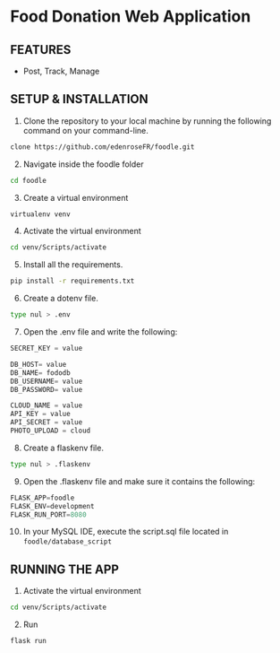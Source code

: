 # Food Donation Web Application

## FEATURES

- Post, Track, Manage

## SETUP & INSTALLATION

1. Clone the repository to your local machine by running the following command on your command-line.

```bash
clone https://github.com/edenroseFR/foodle.git
```
2. Navigate inside the foodle folder

```bash
cd foodle
```
3. Create a virtual environment

```bash
virtualenv venv
```
4. Activate the virtual environment

```bash
cd venv/Scripts/activate
```
5. Install all the requirements.

```bash
pip install -r requirements.txt
```
6. Create a dotenv file.

```bash
type nul > .env
```
7. Open the .env file and write the following:

```python
SECRET_KEY = value

DB_HOST= value
DB_NAME= fododb
DB_USERNAME= value
DB_PASSWORD= value

CLOUD_NAME = value
API_KEY = value
API_SECRET = value
PHOTO_UPLOAD = cloud
```
8. Create a flaskenv file.

```bash
type nul > .flaskenv
```
9. Open the .flaskenv file and make sure it contains the following:

```python
FLASK_APP=foodle
FLASK_ENV=development
FLASK_RUN_PORT=8080
```
10. In your MySQL IDE, execute the script.sql file located in `foodle/database_script`

## RUNNING THE APP

1. Activate the virtual environment

```bash
cd venv/Scripts/activate
```
2. Run

```bash
flask run
```
